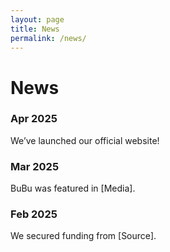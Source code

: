 ```yaml
---
layout: page
title: News
permalink: /news/
---
```


# News

### Apr 2025
We’ve launched our official website!

### Mar 2025
BuBu was featured in [Media].

### Feb 2025
We secured funding from [Source].
